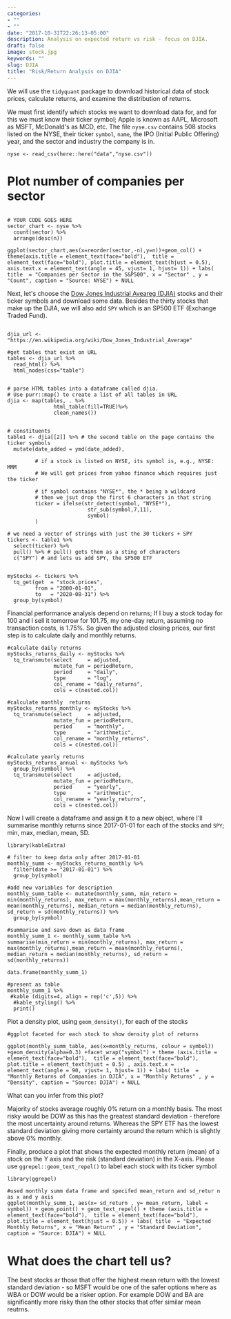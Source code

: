 ```yaml
---
categories:
- ""
- ""
date: "2017-10-31T22:26:13-05:00"
description: Analysis on expected return vs risk - focus on DJIA. 
draft: false
image: stock.jpg
keywords: ""
slug: DJIA
title: "Risk/Return Analysis on DJIA"
---
```



We will use the `tidyquant` package to download historical data of stock prices, calculate returns, and examine the distribution of returns. 

We must first identify which stocks we want to download data for, and for this we must know their ticker symbol; Apple is known as AAPL, Microsoft as MSFT, McDonald's as MCD, etc. The file `nyse.csv` contains 508 stocks listed on the NYSE, their ticker `symbol`, `name`, the IPO  (Initial Public Offering) year, and the sector and industry the company is in.


```{r load_nyse_data, message=FALSE, warning=FALSE}
nyse <- read_csv(here::here("data","nyse.csv"))
```

# Plot number of companies per sector

```{r companies_per_sector}

# YOUR CODE GOES HERE
sector_chart <- nyse %>%
  count(sector) %>%
  arrange(desc(n))

ggplot(sector_chart,aes(x=reorder(sector,-n),y=n))+geom_col() + theme(axis.title = element_text(face="bold"),  title = element_text(face="bold"), plot.title = element_text(hjust = 0.5), axis.text.x = element_text(angle = 45, vjust= 1, hjust= 1)) + labs( title  = "Companies per Sector in the S&P500", x = "Sector" , y = "Count", caption = "Source: NYSE") + NULL

```

Next, let's choose the [Dow Jones Industrial Aveareg (DJIA)](https://en.wikipedia.org/wiki/Dow_Jones_Industrial_Average) stocks and their ticker symbols and download some data. Besides the thirty stocks that make up the DJIA, we will also add `SPY` which is an SP500 ETF (Exchange Traded Fund).


```{r, tickers_from_wikipedia}

djia_url <- "https://en.wikipedia.org/wiki/Dow_Jones_Industrial_Average"

#get tables that exist on URL
tables <- djia_url %>% 
  read_html() %>% 
  html_nodes(css="table")


# parse HTML tables into a dataframe called djia. 
# Use purr::map() to create a list of all tables in URL
djia <- map(tables, . %>% 
               html_table(fill=TRUE)%>% 
               clean_names())


# constituents
table1 <- djia[[2]] %>% # the second table on the page contains the ticker symbols
  mutate(date_added = ymd(date_added),
         
         # if a stock is listed on NYSE, its symbol is, e.g., NYSE: MMM
         # We will get prices from yahoo finance which requires just the ticker
         
         # if symbol contains "NYSE*", the * being a wildcard
         # then we jsut drop the first 6 characters in that string
         ticker = ifelse(str_detect(symbol, "NYSE*"),
                          str_sub(symbol,7,11),
                          symbol)
         )

# we need a vector of strings with just the 30 tickers + SPY
tickers <- table1 %>% 
  select(ticker) %>% 
  pull() %>% # pull() gets them as a sting of characters
  c("SPY") # and lets us add SPY, the SP500 ETF

```


```{r get_price_data, message=FALSE, warning=FALSE, cache=TRUE}

myStocks <- tickers %>% 
  tq_get(get  = "stock.prices",
         from = "2000-01-01",
         to   = "2020-08-31") %>%
  group_by(symbol) 

```

Financial performance analysis depend on returns; If I buy a stock today for 100 and I sell it tomorrow for 101.75, my one-day return, assuming no transaction costs, is 1.75%. So given the adjusted closing prices, our first step is to calculate daily and monthly returns.


```{r calculate_returns, message=FALSE, warning=FALSE, cache=TRUE}
#calculate daily returns
myStocks_returns_daily <- myStocks %>%
  tq_transmute(select     = adjusted, 
               mutate_fun = periodReturn, 
               period     = "daily", 
               type       = "log",
               col_rename = "daily_returns",
               cols = c(nested.col))  

#calculate monthly  returns
myStocks_returns_monthly <- myStocks %>%
  tq_transmute(select     = adjusted, 
               mutate_fun = periodReturn, 
               period     = "monthly", 
               type       = "arithmetic",
               col_rename = "monthly_returns",
               cols = c(nested.col)) 

#calculate yearly returns
myStocks_returns_annual <- myStocks %>%
  group_by(symbol) %>%
  tq_transmute(select     = adjusted, 
               mutate_fun = periodReturn, 
               period     = "yearly", 
               type       = "arithmetic",
               col_rename = "yearly_returns",
               cols = c(nested.col))
```

Now I will create a dataframe and assign it to a new object, where I'll summarise monthly returns since 2017-01-01 for each of the stocks and `SPY`; min, max, median, mean, SD.

```{r summarise_monthly_returns}
library(kableExtra)

# filter to keep data only after 2017-01-01
monthly_summ <- myStocks_returns_monthly %>%
  filter(date >= "2017-01-01") %>%
  group_by(symbol)

#add new variables for description
monthly_summ_table <- mutate(monthly_summ, min_return = min(monthly_returns), max_return = max(monthly_returns),mean_return = mean(monthly_returns), median_return = median(monthly_returns),  sd_return = sd(monthly_returns)) %>%
  group_by(symbol) 

#summarise and save down as data frame
monthly_summ_1 <- monthly_summ_table %>% 
summarise(min_return = min(monthly_returns), max_return = max(monthly_returns),mean_return = mean(monthly_returns), median_return = median(monthly_returns), sd_return = sd(monthly_returns))

data.frame(monthly_summ_1)

#present as table  
monthly_summ_1 %>%
 #kable (digits=4, align = rep('c',5)) %>%
  #kable_styling() %>% 
  print()

```


Plot a density plot, using `geom_density()`, for each of the stocks

```{r density_monthly_returns}
#ggplot faceted for each stock to show density plot of returns

ggplot(monthly_summ_table, aes(x=monthly_returns, colour = symbol)) +geom_density(alpha=0.3) +facet_wrap("symbol") + theme (axis.title = element_text(face="bold"),  title = element_text(face="bold"), plot.title = element_text(hjust = 0.5) , axis.text.x = element_text(angle = 90, vjust= 1, hjust= 1)) + labs( title  = "Monthly Returns of Companies in DJIA", x = "Monthly Returns" , y = "Density", caption = "Source: DJIA") + NULL
```

What can you infer from this plot?

Majority of stocks average roughly 0% return on a monthly basis. The most risky would be DOW as this has the greatest standard deviation - therefore the most uncertainty around returns. Whereas the SPY ETF has the lowest standard deviation giving more certainty around the return which is slightly above 0% monthly. 

Finally, produce a plot that shows the expected monthly return (mean) of a stock on the Y axis and the risk (standard deviation) in the X-axis. Please use `ggrepel::geom_text_repel()` to label each stock with its ticker symbol

```{r risk_return_plot}
library(ggrepel)

#used monthly summ data frame and specifed mean_return and sd_retur n as x and y axis
ggplot(monthly_summ_1, aes(x= sd_return , y= mean_return, label = symbol)) + geom_point() + geom_text_repel() + theme (axis.title = element_text(face="bold"),  title = element_text(face="bold"), plot.title = element_text(hjust = 0.5)) + labs( title  = "Expected Monthly Returns", x = "Mean Return" , y = "Standard Deviation", caption = "Source: DJIA") + NULL
```

# What does the chart tell us?

The best stocks ar those that offer the highest mean return with the lowest standard deviation - so MSFT would be one of the safer options where as WBA or DOW would be a risker option. For example DOW and BA are significantly more risky than the other stocks that offer similar mean reutrns. 